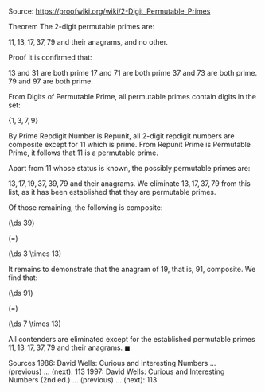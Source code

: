 # 

Source: https://proofwiki.org/wiki/2-Digit_Permutable_Primes

Theorem
The $2$-digit permutable primes are:

$11, 13, 17, 37, 79$
and their anagrams, and no other.


Proof
It is confirmed that:

$13$ and $31$ are both prime
$17$ and $71$ are both prime
$37$ and $73$ are both prime.
$79$ and $97$ are both prime.

From Digits of Permutable Prime, all permutable primes contain digits in the set:

$\left\{ {1, 3, 7, 9}\right\}$

By Prime Repdigit Number is Repunit, all $2$-digit repdigit numbers are composite except for $11$ which is prime.
From Repunit Prime is Permutable Prime, it follows that $11$ is a permutable prime.

Apart from $11$ whose status is known, the possibly permutable primes are:

$13, 17, 19, 37, 39, 79$
and their anagrams.
We eliminate $13, 17, 37, 79$ from this list, as it has been established that they are permutable primes.

Of those remaining, the following is composite:














\(\ds 39\)

\(=\)







\(\ds 3 \times 13\)










It remains to demonstrate that the anagram of $19$, that is, $91$, composite.
We find that:














\(\ds 91\)

\(=\)







\(\ds 7 \times 13\)









All contenders are eliminated except for the established permutable primes $11, 13, 17, 37, 79$ and their anagrams.
$\blacksquare$


Sources
1986: David Wells: Curious and Interesting Numbers ... (previous) ... (next): $113$
1997: David Wells: Curious and Interesting Numbers (2nd ed.) ... (previous) ... (next): $113$




